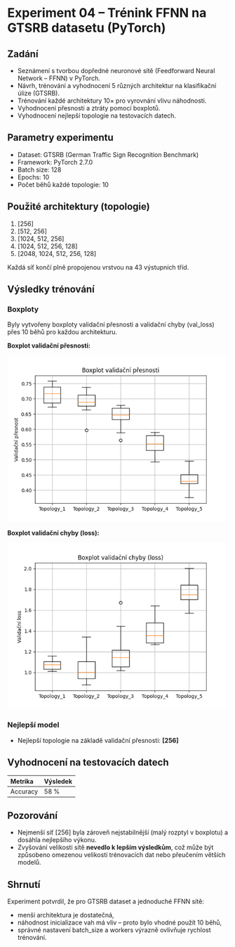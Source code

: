 # Experiment 04 – Trénink FFNN na GTSRB datasetu (PyTorch)

## Zadání
- Seznámení s tvorbou dopředné neuronové sítě (Feedforward Neural Network – FFNN) v PyTorch.
- Návrh, trénování a vyhodnocení 5 různých architektur na klasifikační úlize (GTSRB).
- Trénování každé architektury 10× pro vyrovnání vlivu náhodnosti.
- Vyhodnocení přesnosti a ztráty pomocí boxplotů.
- Vyhodnocení nejlepší topologie na testovacích datech.

## Parametry experimentu
- Dataset: GTSRB (German Traffic Sign Recognition Benchmark)
- Framework: PyTorch 2.7.0
- Batch size: 128
- Epochs: 10
- Počet běhů každé topologie: 10

## Použité architektury (topologie)
1. [256]
2. [512, 256]
3. [1024, 512, 256]
4. [1024, 512, 256, 128]
5. [2048, 1024, 512, 256, 128]

Každá síť končí plně propojenou vrstvou na 43 výstupních tříd.

## Výsledky trénování

### Boxploty
Byly vytvořeny boxploty validační přesnosti a validační chyby (val_loss) přes 10 běhů pro každou architekturu.

**Boxplot validační přesnosti:**

![Boxplot Accuracy](../images/boxplot_accuracy.png)

**Boxplot validační chyby (loss):**

![Boxplot Loss](../images/boxplot_loss.png)

### Nejlepší model
- Nejlepší topologie na základě validační přesnosti: **[256]**

## Vyhodnocení na testovacích datech

| Metrika | Výsledek |
|:--------|:---------|
| Accuracy | 58 % |

## Pozorování
- Nejmenší síť [256] byla zároveň nejstabilnější (malý rozptyl v boxplotu) a dosáhla nejlepšího výkonu.
- Zvyšování velikosti sítě **nevedlo k lepším výsledkům**, což může být způsobeno omezenou velikostí trénovacích dat nebo přeučením větších modelů.

## Shrnutí
Experiment potvrdil, že pro GTSRB dataset a jednoduché FFNN sítě:
- menší architektura je dostatečná,
- náhodnost inicializace vah má vliv – proto bylo vhodné použít 10 běhů,
- správné nastavení batch_size a workers výrazně ovlivňuje rychlost trénování.

